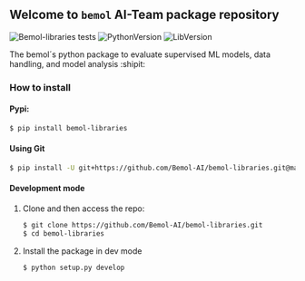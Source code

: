 ## Welcome to `bemol` AI-Team package repository
![Bemol-libraries tests](https://github.com/Bemol-AI/bemol-libraries/workflows/Bemol-libraries%20tests/badge.svg)
![PythonVersion](https://img.shields.io/badge/Python-3.6%2C%203.7%2C%20and%203.8%20-red)
![LibVersion](https://img.shields.io/badge/Version-1.1.0-blue)

The bemol´s python package to evaluate supervised ML models, data handling, and model analysis :shipit:

### How to install


#### Pypi:

```bash
$ pip install bemol-libraries
```

#### Using Git
```bash
$ pip install -U git+https://github.com/Bemol-AI/bemol-libraries.git@main
````

#### Development mode

1. Clone and then access the repo:

   ```bash
   $ git clone https://github.com/Bemol-AI/bemol-libraries.git
   $ cd bemol-libraries
   ```

2. Install the package in dev mode
   ```bash
   $ python setup.py develop
   ```
